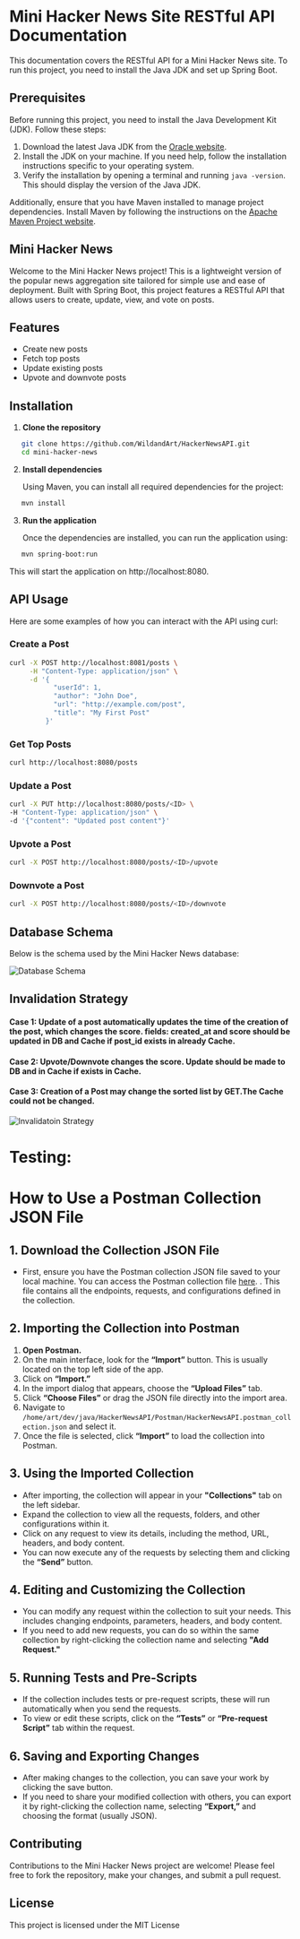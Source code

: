 
# Mini Hacker News Site RESTful API Documentation

This documentation covers the RESTful API for a Mini Hacker News site. To run this project, you need to install the Java JDK and set up Spring Boot.

## Prerequisites

Before running this project, you need to install the Java Development Kit (JDK). Follow these steps:

1. Download the latest Java JDK from the [Oracle website](https://www.oracle.com/java/technologies/javase-jdk11-downloads.html).
2. Install the JDK on your machine. If you need help, follow the installation instructions specific to your operating system.
3. Verify the installation by opening a terminal and running `java -version`. This should display the version of the Java JDK.

Additionally, ensure that you have Maven installed to manage project dependencies. Install Maven by following the instructions on the [Apache Maven Project website](https://maven.apache.org/install.html).

## Mini Hacker News

Welcome to the Mini Hacker News project! This is a lightweight version of the popular news aggregation site tailored for simple use and ease of deployment. Built with Spring Boot, this project features a RESTful API that allows users to create, update, view, and vote on posts.

## Features

- Create new posts
- Fetch top posts
- Update existing posts
- Upvote and downvote posts

## Installation

1. **Clone the repository**

   
```bash
   git clone https://github.com/WildandArt/HackerNewsAPI.git
   cd mini-hacker-news
```


2. **Install dependencies**

   Using Maven, you can install all required dependencies for the project:

   
```bash
   mvn install
```

3. **Run the application**

   Once the dependencies are installed, you can run the application using:

   
```bash
   mvn spring-boot:run
```

   This will start the application on http://localhost:8080.

## API Usage

Here are some examples of how you can interact with the API using curl:

### Create a Post

```bash
curl -X POST http://localhost:8081/posts \
     -H "Content-Type: application/json" \
     -d '{
           "userId": 1,
           "author": "John Doe",
           "url": "http://example.com/post",
           "title": "My First Post"
         }'
```

### Get Top Posts

```bash
curl http://localhost:8080/posts
```

### Update a Post

```bash
curl -X PUT http://localhost:8080/posts/<ID> \
-H "Content-Type: application/json" \
-d '{"content": "Updated post content"}'
```

### Upvote a Post

```bash
curl -X POST http://localhost:8080/posts/<ID>/upvote
```

### Downvote a Post

```bash
curl -X POST http://localhost:8080/posts/<ID>/downvote
```

## Database Schema

Below is the schema used by the Mini Hacker News database:

![Database Schema](img/DBSchema.png)

## Invalidation Strategy
#### Case 1: Update of a post automatically updates the time of the creation of the post, which changes the score. fields: created_at and score should be updated in DB and Cache if post_id exists in already Cache.
#### Case 2: Upvote/Downvote changes the score. Update should be made to DB and in Cache if exists in Cache.
#### Case 3: Creation of a Post may change the sorted list by GET.The Cache could not be changed.
![Invalidatoin Strategy](img/CacheInvalidationStrategy.jpg)

# Testing:
# How to Use a Postman Collection JSON File

## 1. Download the Collection JSON File
- First, ensure you have the Postman collection JSON file saved to your local machine.
You can access the Postman collection file [here](Postman/HackerNewsAPI_V2.postman_collection.json).
. This file contains all the endpoints, requests, and configurations defined in the collection.

## 2. Importing the Collection into Postman
1. **Open Postman.**
2. On the main interface, look for the **“Import”** button. This is usually located on the top left side of the app.
3. Click on **“Import.”**
4. In the import dialog that appears, choose the **“Upload Files”** tab.
5. Click **“Choose Files”** or drag the JSON file directly into the import area.
6. Navigate to `/home/art/dev/java/HackerNewsAPI/Postman/HackerNewsAPI.postman_collection.json` and select it.
7. Once the file is selected, click **“Import”** to load the collection into Postman.

## 3. Using the Imported Collection
- After importing, the collection will appear in your **"Collections"** tab on the left sidebar.
- Expand the collection to view all the requests, folders, and other configurations within it.
- Click on any request to view its details, including the method, URL, headers, and body content.
- You can now execute any of the requests by selecting them and clicking the **“Send”** button.

## 4. Editing and Customizing the Collection
- You can modify any request within the collection to suit your needs. This includes changing endpoints, parameters, headers, and body content.
- If you need to add new requests, you can do so within the same collection by right-clicking the collection name and selecting **"Add Request."**

## 5. Running Tests and Pre-Scripts
- If the collection includes tests or pre-request scripts, these will run automatically when you send the requests.
- To view or edit these scripts, click on the **“Tests”** or **“Pre-request Script”** tab within the request.

## 6. Saving and Exporting Changes
- After making changes to the collection, you can save your work by clicking the save button.
- If you need to share your modified collection with others, you can export it by right-clicking the collection name, selecting **“Export,”** and choosing the format (usually JSON).

## Contributing

Contributions to the Mini Hacker News project are welcome! Please feel free to fork the repository, make your changes, and submit a pull request.

## License

This project is licensed under the MIT License


